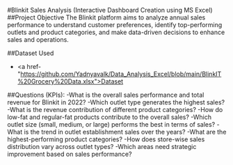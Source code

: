 #Blinkit Sales Analysis (Interactive Dashboard Creation using MS Excel)
##Project Objective
The Blinkit platform aims to analyze annual sales performance to understand customer preferences, identify top-performing outlets and product categories, and make data-driven decisions to enhance sales and operations.

##Dataset Used
- <a href-"https://github.com/Yadnyavalk/Data_Analysis_Excel/blob/main/BlinkIT%20Grocery%20Data.xlsx">Dataset</a>

##Questions (KPIs):
-What is the overall sales performance and total revenue for Blinkit in 2022?
-Which outlet type generates the highest sales?
-What is the revenue contribution of different product categories?
-How do low-fat and regular-fat products contribute to the overall sales?
-Which outlet size (small, medium, or large) performs the best in terms of sales?
-What is the trend in outlet establishment sales over the years?
-What are the highest-performing product categories?
-How does store-wise sales distribution vary across outlet types?
-Which areas need strategic improvement based on sales performance?


